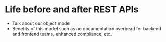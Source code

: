 # Life before and after REST APIs

- Talk about our object model
- Benefits of this model such as no documentation overhead for backend and frontend teams, enhanced compliance, etc.